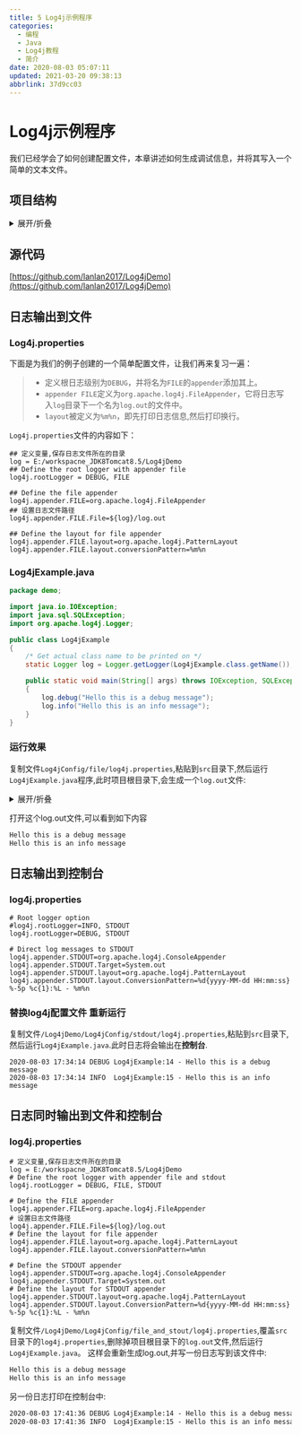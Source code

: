 ```yaml
---
title: 5 Log4j示例程序
categories: 
  - 编程
  - Java
  - Log4j教程
  - 简介
date: 2020-08-03 05:07:11
updated: 2021-03-20 09:38:13
abbrlink: 37d9cc03
---
```

# Log4j示例程序
我们已经学会了如何创建配置文件，本章讲述如何生成调试信息，并将其写入一个简单的文本文件。
## 项目结构
<details><summary>展开/折叠</summary><pre>
E:\workspacne_JDK8Tomcat8.5\Log4jDemo
├─lib\
│ ├─commons-logging-1.2.jar
│ ├─log4j-1.2.17.jar
│ ├─log4j-api-2.13.3.jar
│ ├─log4j-core-2.13.3.jar
│ └─mysql-connector-java-8.0.17.jar
├─log.out
├─Log4jConfig\
│ ├─DailyRollingFileAppender\
│ │ └─log4j.properties
│ ├─file\
│ │ └─log4j.properties
│ ├─FileAppender\
│ │ ├─log4j.properties
│ │ └─log4j.xml
│ ├─file_and_stout\
│ │ └─log4j.properties
│ ├─grammar\
│ │ └─log4j.properties
│ ├─HTMLLayout\
│ │ └─log4j.properties
│ ├─JDBCAppender\
│ │ ├─log4j.properties
│ │ └─log4j.xml
│ ├─Level\
│ │ └─log4j.properties
│ ├─loggerPackage\
│ │ └─log4j.xml
│ ├─PatternLayout\
│ │ └─log4j.properties
│ ├─RollingFileAppender\
│ │ └─log4j.properties
│ ├─stdout\
│ │ └─log4j.properties
│ └─xml_file_stdout\
│   └─log4j.xml
├─README.md
└─src\
  ├─demo\
  │ ├─file\
  │ │ └─appender\
  │ │   └─XMLFileAppenderTest.java
  │ ├─level\
  │ │ ├─SetLevelByMethod.java
  │ │ └─SetLevleByConfig.java
  │ ├─Log4jExample.java
  │ ├─logpackage\
  │ │ └─LoggerPackage.java
  │ └─method\
  │   └─LoggerMethodTest.java
  └─log4j.properties
</pre></details>


## 源代码
[https://github.com/lanlan2017/Log4jDemo](https://github.com/lanlan2017/Log4jDemo) 


## 日志输出到文件
### Log4j.properties
下面是为我们的例子创建的一个简单配置文件，让我们再来复习一遍：
> - 定义根日志级别为`DEBUG`，并将名为`FILE`的`appender`添加其上。
> - `appender FILE`定义为`org.apache.log4j.FileAppender`，它将日志写入`log`目录下一个名为`log.out`的文件中。
> - `layout`被定义为`%m%n`，即先打印日志信息,然后打印换行。

`Log4j.properties`文件的内容如下：
```properties /Log4jDemo/Log4jConfig/file/log4j.properties
## 定义变量,保存日志文件所在的目录
log = E:/workspacne_JDK8Tomcat8.5/Log4jDemo
## Define the root logger with appender file
log4j.rootLogger = DEBUG, FILE

## Define the file appender
log4j.appender.FILE=org.apache.log4j.FileAppender
## 设置日志文件路径
log4j.appender.FILE.File=${log}/log.out

## Define the layout for file appender
log4j.appender.FILE.layout=org.apache.log4j.PatternLayout
log4j.appender.FILE.layout.conversionPattern=%m%n
```
### Log4jExample.java
```java /Log4jDemo/src/demo/Log4jExample.java
package demo;

import java.io.IOException;
import java.sql.SQLException;
import org.apache.log4j.Logger;

public class Log4jExample
{
    /* Get actual class name to be printed on */
    static Logger log = Logger.getLogger(Log4jExample.class.getName());

    public static void main(String[] args) throws IOException, SQLException
    {
        log.debug("Hello this is a debug message");
        log.info("Hello this is an info message");
    }
}
```
### 运行效果
复制文件`Log4jConfig/file/log4j.properties`,粘贴到`src`目录下,然后运行`Log4jExample.java`程序,此时项目根目录下,会生成一个`log.out`文件:
<details><summary>展开/折叠</summary><pre>
E:\workspacne_JDK8Tomcat8.5\Log4jDemo
├─lib\
│ ├─commons-logging-1.2.jar
│ ├─log4j-1.2.17.jar
│ ├─log4j-api-2.13.3.jar
│ └─log4j-core-2.13.3.jar
├─<mark>log.out</mark>
├─Log4jConfig\
│ ├─file\
│ │ └─log4j.properties
│ ├─file_and_stout\
│ │ └─log4j.properties
│ ├─grammar\
│ │ └─log4j.properties
│ ├─Level\
│ │ └─log4j.properties
│ └─stdout\
│   └─log4j.properties
└─src\
  ├─demo\
  │ ├─level\
  │ │ ├─SetLevelByMethod.java
  │ │ └─SetLevleByConfig.java
  │ ├─Log4jExample.java
  │ └─method\
  │   └─LoggerMethodTest.java
  └─<mark>log4j.properties</mark>
</pre></details>

打开这个log.out文件,可以看到如下内容
```txt /Log4jDemo/log.out
Hello this is a debug message
Hello this is an info message

```
## 日志输出到控制台
### log4j.properties
```properties /Log4jDemo/Log4jConfig/stdout/log4j.properties
# Root logger option
#log4j.rootLogger=INFO, STDOUT
log4j.rootLogger=DEBUG, STDOUT

# Direct log messages to STDOUT
log4j.appender.STDOUT=org.apache.log4j.ConsoleAppender
log4j.appender.STDOUT.Target=System.out
log4j.appender.STDOUT.layout=org.apache.log4j.PatternLayout
log4j.appender.STDOUT.layout.ConversionPattern=%d{yyyy-MM-dd HH:mm:ss} %-5p %c{1}:%L - %m%n
```
### 替换log4j配置文件 重新运行
复制文件`/Log4jDemo/Log4jConfig/stdout/log4j.properties`,粘贴到`src`目录下,然后运行`Log4jExample.java`.此时日志将会输出在**控制台**.
```
2020-08-03 17:34:14 DEBUG Log4jExample:14 - Hello this is a debug message
2020-08-03 17:34:14 INFO  Log4jExample:15 - Hello this is an info message

```
## 日志同时输出到文件和控制台
### log4j.properties
```properties /Log4jDemo/Log4jConfig/file_and_stout/log4j.properties
# 定义变量,保存日志文件所在的目录
log = E:/workspacne_JDK8Tomcat8.5/Log4jDemo
# Define the root logger with appender file and stdout
log4j.rootLogger = DEBUG, FILE, STDOUT

# Define the FILE appender
log4j.appender.FILE=org.apache.log4j.FileAppender
# 设置日志文件路径
log4j.appender.FILE.File=${log}/log.out
# Define the layout for file appender
log4j.appender.FILE.layout=org.apache.log4j.PatternLayout
log4j.appender.FILE.layout.conversionPattern=%m%n

# Define the STDOUT appender
log4j.appender.STDOUT=org.apache.log4j.ConsoleAppender
log4j.appender.STDOUT.Target=System.out
# Define the layout for STDOUT appender
log4j.appender.STDOUT.layout=org.apache.log4j.PatternLayout
log4j.appender.STDOUT.layout.ConversionPattern=%d{yyyy-MM-dd HH:mm:ss} %-5p %c{1}:%L - %m%n
```
复制文件`/Log4jDemo/Log4jConfig/file_and_stout/log4j.properties`,覆盖`src`目录下的`log4j.properties`,删除掉项目根目录下的`log.out`文件,然后运行`Log4jExample.java`。
这样会重新生成log.out,并写一份日志写到该文件中:
```txt /Log4jDemo/log.out
Hello this is a debug message
Hello this is an info message

```
另一份日志打印在控制台中:
```txt 控制台输出
2020-08-03 17:41:36 DEBUG Log4jExample:14 - Hello this is a debug message
2020-08-03 17:41:36 INFO  Log4jExample:15 - Hello this is an info message

```
